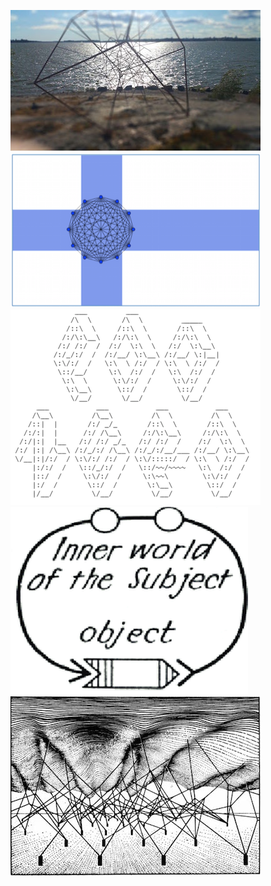 
[![](images/hypercoast_1.jpg)](https://github.com/arch1p3l/arch1p3l)
[![](images/socmesh_flag.png)](https://github.com/social-mesh)
[![](images/pz1.png)](https://github.com/podzero)
[![](images/umwelt_logo2.png)](https://github.com/umw3lt)
[![](images/pgen_wadd_1.jpeg)](https://github.com/peergen)
